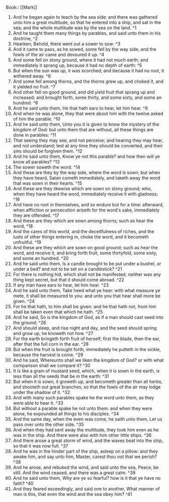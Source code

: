  Book:: [[Mark]]
 1. And he began again to teach by the sea side: and there was gathered unto him a great multitude, so that he entered into a ship, and sat in the sea; and the whole multitude was by the sea on the land. ^1
 2. And he taught them many things by parables, and said unto them in his doctrine, ^2
 3. Hearken; Behold, there went out a sower to sow: ^3
 4. And it came to pass, as he sowed, some fell by the way side, and the fowls of the air came and devoured it up. ^4
 5. And some fell on stony ground, where it had not much earth; and immediately it sprang up, because it had no depth of earth: ^5
 6. But when the sun was up, it was scorched; and because it had no root, it withered away. ^6
 7. And some fell among thorns, and the thorns grew up, and choked it, and it yielded no fruit. ^7
 8. And other fell on good ground, and did yield fruit that sprang up and increased; and brought forth, some thirty, and some sixty, and some an hundred. ^8
 9. And he said unto them, He that hath ears to hear, let him hear. ^9
 10. And when he was alone, they that were about him with the twelve asked of him the parable. ^10
 11. And he said unto them, Unto you it is given to know the mystery of the kingdom of God: but unto them that are without, all these things are done in parables: ^11
 12. That seeing they may see, and not perceive; and hearing they may hear, and not understand; lest at any time they should be converted, and their sins should be forgiven them. ^12
 13. And he said unto them, Know ye not this parable? and how then will ye know all parables? ^13
 14. The sower soweth the word. ^14
 15. And these are they by the way side, where the word is sown; but when they have heard, Satan cometh immediately, and taketh away the word that was sown in their hearts. ^15
 16. And these are they likewise which are sown on stony ground; who, when they have heard the word, immediately receive it with gladness; ^16
 17. And have no root in themselves, and so endure but for a time: afterward, when affliction or persecution ariseth for the word's sake, immediately they are offended. ^17
 18. And these are they which are sown among thorns; such as hear the word, ^18
 19. And the cares of this world, and the deceitfulness of riches, and the lusts of other things entering in, choke the word, and it becometh unfruitful. ^19
 20. And these are they which are sown on good ground; such as hear the word, and receive it, and bring forth fruit, some thirtyfold, some sixty, and some an hundred. ^20
 21. And he said unto them, Is a candle brought to be put under a bushel, or under a bed? and not to be set on a candlestick? ^21
 22. For there is nothing hid, which shall not be manifested; neither was any thing kept secret, but that it should come abroad. ^22
 23. If any man have ears to hear, let him hear. ^23
 24. And he said unto them, Take heed what ye hear: with what measure ye mete, it shall be measured to you: and unto you that hear shall more be given. ^24
 25. For he that hath, to him shall be given: and he that hath not, from him shall be taken even that which he hath. ^25
 26. And he said, So is the kingdom of God, as if a man should cast seed into the ground; ^26
 27. And should sleep, and rise night and day, and the seed should spring and grow up, he knoweth not how. ^27
 28. For the earth bringeth forth fruit of herself; first the blade, then the ear, after that the full corn in the ear. ^28
 29. But when the fruit is brought forth, immediately he putteth in the sickle, because the harvest is come. ^29
 30. And he said, Whereunto shall we liken the kingdom of God? or with what comparison shall we compare it? ^30
 31. It is like a grain of mustard seed, which, when it is sown in the earth, is less than all the seeds that be in the earth: ^31
 32. But when it is sown, it groweth up, and becometh greater than all herbs, and shooteth out great branches; so that the fowls of the air may lodge under the shadow of it. ^32
 33. And with many such parables spake he the word unto them, as they were able to hear it. ^33
 34. But without a parable spake he not unto them: and when they were alone, he expounded all things to his disciples. ^34
 35. And the same day, when the even was come, he saith unto them, Let us pass over unto the other side. ^35
 36. And when they had sent away the multitude, they took him even as he was in the ship. And there were also with him other little ships. ^36
 37. And there arose a great storm of wind, and the waves beat into the ship, so that it was now full. ^37
 38. And he was in the hinder part of the ship, asleep on a pillow: and they awake him, and say unto him, Master, carest thou not that we perish? ^38
 39. And he arose, and rebuked the wind, and said unto the sea, Peace, be still. And the wind ceased, and there was a great calm. ^39
 40. And he said unto them, Why are ye so fearful? how is it that ye have no faith? ^40
 41. And they feared exceedingly, and said one to another, What manner of man is this, that even the wind and the sea obey him? ^41
